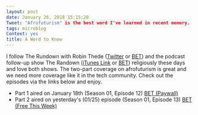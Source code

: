 ```yaml
---
layout: post
date: January 26, 2018 15:15:28
Tweet: "Afrofuturism" is the best word I've learned in recent memory.
tags: microblog
Context: yes
title: A Word to Know
---
```


I follow The Rundown with Robin Thede ([Twitter](https://mobile.twitter.com/therundownbet)  or [BET](https://www.bet.com/shows/the-rundown-with-robin-thede.html)) and the podcast follow-up show The Randown ([iTunes Link](https://itunes.apple.com/us/podcast/the-randown-with-robin-thede/id1295851239?mt=2) or [BET](https://www.bet.com/shows/the-rundown-with-robin-thede/the-randown-podcast.html)) religiously these days and love both shows. The two-part coverage on afrofuturism is great and we need more coverage like it in the tech community. Check out the episodes via the links below and enjoy.

+ Part 1 aired on January 18th (Season 01, Episode 12) [BET (Paywall)](https://www.bet.com/video/the-rundown-with-robin-thede/season-1/full-episodes/episode-112-january-18-2018.html)
+ Part 2 aired on yesterday's (01/25) episode (Season 01, Episode 13) [BET (Free This Week)](https://www.bet.com/video/the-rundown-with-robin-thede/season-1/full-episodes/episode-113-january-25-2018.html)
